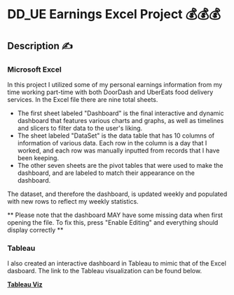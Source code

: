 # DD_UE Earnings Excel Project 💰💰💰

## Description ✍️

### Microsoft Excel
In this project I utilized some of my personal earnings information from my time working part-time with both DoorDash and UberEats food delivery services. In the Excel file there are nine total sheets. 
- The first sheet labeled "Dashboard" is the final interactive and dynamic dashboard that features various charts and graphs, as well as timelines and slicers to filter data to the user's liking.
- The sheet labeled "DataSet" is the data table that has 10 columns of information of various data. Each row in the column is a day that I worked, and each row was manually inputted from records that I have been keeping.
- The other seven sheets are the pivot tables that were used to make the dashboard, and are labeled to match their appearance on the dashboard.

The dataset, and therefore the dashboard, is updated weekly and populated with new rows to reflect my weekly statistics.

** Please note that the dashboard MAY have some missing data when first opening the file. To fix this, press "Enable Editing" and everything should display correctly **

### Tableau
I also created an interactive dashboard in Tableau to mimic that of the Excel dasboard. The link to the Tableau visualization can be found below.

[**Tableau Viz**](https://public.tableau.com/app/profile/justin.menninger/viz/EarningsDashboard_16975126097500/EarningsDashboard)
